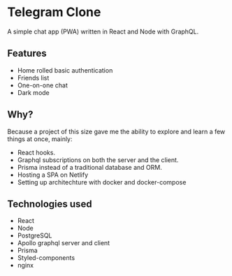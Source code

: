 # Telegram Clone
A simple chat app (PWA) written in React and Node with GraphQL. 
<br />

## Features
- Home rolled basic authentication
- Friends list
- One-on-one chat
- Dark mode

## Why?
Because a project of this size gave me the ability to explore and learn a few things at once, mainly: 
- React hooks.
- Graphql subscriptions on both the server and the client.
- Prisma instead of a traditional database and ORM.
- Hosting a SPA on Netlify
- Setting up architechture with docker and docker-compose

## Technologies used
- React 
- Node 
- PostgreSQL
- Apollo graphql server and client
- Prisma 
- Styled-components
- nginx
